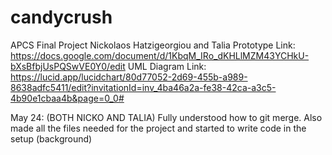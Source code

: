# candycrush
APCS Final Project Nickolaos Hatzigeorgiou and Talia
Prototype Link: https://docs.google.com/document/d/1KbqM_IRo_dKHLlMZM43YCHkU-bXsBfbjUsPQSwVE0Y0/edit
UML Diagram Link: https://lucid.app/lucidchart/80d77052-2d69-455b-a989-8638adfc5411/edit?invitationId=inv_4ba46a2a-fe38-42ca-a3c5-4b90e1cbaa4b&page=0_0#


May 24: (BOTH NICKO AND TALIA) Fully understood how to git merge. Also made all the files needed for the project and started to write code in the setup (background)
